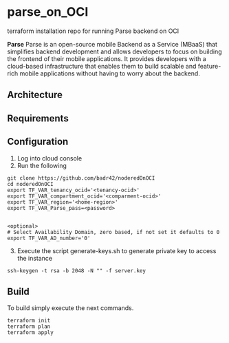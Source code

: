# parse_on_OCI
 terraform installation repo for running Parse backend on OCI


**Parse** 
Parse is an open-source mobile Backend as a Service (MBaaS) that simplifies backend development and allows developers to focus on building the frontend of their mobile applications. It provides developers with a cloud-based infrastructure that enables them to build scalable and feature-rich mobile applications without having to worry about the backend.


## Architecture

## Requirements

## Configuration

1. Log into cloud console 
2. Run the following 
```
git clone https://github.com/badr42/noderedOnOCI
cd noderedOnOCI
export TF_VAR_tenancy_ocid='<tenancy-ocid>'
export TF_VAR_compartment_ocid='<comparment-ocid>'
export TF_VAR_region='<home-region>'
export TF_VAR_Parse_pass=<password>


<optional>
# Select Availability Domain, zero based, if not set it defaults to 0
export TF_VAR_AD_number='0'
```

3. Execute the script generate-keys.sh to generate private key to access the instance
```
ssh-keygen -t rsa -b 2048 -N "" -f server.key
```


## Build
To build simply execute the next commands. 
```
terraform init
terraform plan
terraform apply
```
